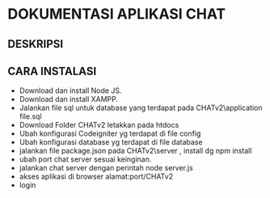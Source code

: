 # DOKUMENTASI APLIKASI CHAT

## DESKRIPSI

## CARA INSTALASI
- Download dan install Node JS.
- Download dan install XAMPP.
- Jalankan file sql untuk database yang terdapat pada CHATv2\application file.sql
- Download Folder CHATv2 letakkan pada htdocs
- Ubah konfigurasi Codeigniter yg terdapat di file config
- Ubah konfigurasi database yg terdapat di file database 
- jalankan file package.json pada CHATv2\server , install dg npm install
- ubah port chat server sesuai keinginan.
- jalankan chat server dengan perintah node server.js
- akses aplikasi di browser alamat:port/CHATv2
- login
